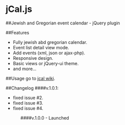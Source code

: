 # jCal.js
##Jewish and Gregorian event calendar - jQuery plugin

##Features

- Fully jewish abd gregorian calendar.
- Event list detail view mode.
- Add events (xml, json or ajax-php).
- Responsive design.
- Basic views or jQuery-ui theme.
- and more...

##Usage
go to <a href="https://github.com/meshesha/jCal/wiki">jcal wiki</a>.

##Changelog
####v.1.0.1:
<ul>
<li>fixed issue #2.</li>
<li>fixed issue #3.</li>
<li>fixed issue #4.</li>
<ul>
####v.1.0.0 - Launched

